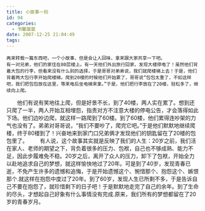 ```yaml
---
title: 小故事一则
id: 94
categories:
  - 书馨屡屡
date: 2007-12-25 21:04:49
tags:
---
```


    再来转载一篇东西吧，一个小故事，但是会让人回味，拿来跟大家共享一下吧。
    有一对兄弟，他们的家住在80层楼上。有一天他们外出旅行回家，发现大楼停电了！虽然他们背着大包的行李，但看来没有什么别的选择，于是哥哥对弟弟说，我们就爬楼梯上去！于是，他们背着两大包行李开始爬楼梯。爬到20楼的时候他们开始累了，哥哥说“包包太重了，不如这样吧，我们把包包放在这里，等来电后坐电梯来拿。”于是，他们把行李放在了20楼，轻松多了，继续向上爬。
　　他们有说有笑地往上爬，但是好景不长，到了40楼，两人实在累了。想到还只爬了一半，两人开始互相埋怨，指责对方不注意大楼的停电公告，才会落得如此下场。他们边吵边爬，就这样一路爬到了60楼。到了60楼，他们累得连吵架的力气也没有了。弟弟对哥哥说，“我们不要吵了，爬完它吧。”于是他们默默地继续爬楼，终于80楼到了！兴奋地来到家门口兄弟俩才发现他们的钥匙留在了20楼的包包里了。
　　有人说，这个故事其实就是反映了我们的人生：20岁之前，我们活在家人、老师的期望之下，背负着很多的压力、包袱，自己也不够成熟、能力不足，因此步履难免不稳。20岁之后，离开了众人的压力，卸下了包袱，开始全力以赴地追求自己的梦想，就这样愉快地过了20年。可是到了40岁，发现青春已逝，不免产生许多的遗憾和追悔，于是开始遗憾这个、惋惜那个、抱怨这个、嫉恨那个.就这样在抱怨中度过了20年。到了60岁，发现人生已所剩不多，于是告诉自己不要在抱怨了，就珍惜剩下的日子吧！于是默默地走完了自己的余年。到了生命的尽头，才想起自己好象有什么事情没有完成.原来，我们所有的梦想都留在了20岁的青春岁月。
